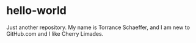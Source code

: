 # hello-world
Just another repository.
My name is Torrance Schaeffer, and I am new to GitHub.com and I like Cherry Limades.
